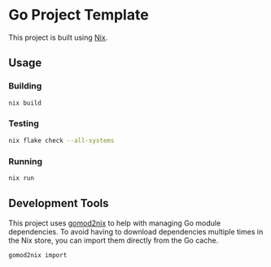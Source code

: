 # Go Project Template

This project is built using [Nix](https://nixos.org).

## Usage

### Building

```sh
nix build
```

### Testing

```sh
nix flake check --all-systems
```

### Running

```sh
nix run
```

## Development Tools

This project uses [gomod2nix](https://github.com/nix-community/gomod2nix) to
help with managing Go module dependencies. To avoid having to download
dependencies multiple times in the Nix store, you can import them directly from
the Go cache.

```sh
gomod2nix import
```
